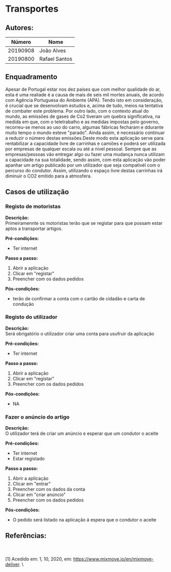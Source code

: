 # Transportes



## Autores:

| Número | Nome |
|--------|------|
|  20190908 | João Alves |
|  20190800 | Rafael Santos |

## Enquadramento
Apesar de Portugal estar nos dez países que com melhor qualidade do ar, esta é uma realiade é a causa de mais de seis mil mortes anuais, de acordo com Agência Portuguesa do Ambiente (APA). Tendo isto em consideração, é crucial que se desenvolvam estudos e, acima de tudo, meios na tentativa de combater este problema. Por outro lado, com o contexto atual do mundo, as emissões de gases de Co2 tiveram um quebra significativa, na medida em que, com o teletrabalho e as medidas impostas pelo governo, recorreu-se menos ao uso do carro, algumas fábricas fecharam e ddurante muito tempo o mundo esteve "parado".
Ainda assim, é necessário continuar a reduzir o número destas emissões.Deste modo esta aplicação serve para rentabilizar a capacidade livre de carrinhas e camiões e poderá ser utilizada por empresas de qualquer escala ou até a nivel pessoal.
Sempre que as empresas/pessoas vão entregar algo ou fazer uma mudança nunca utilizam a capacidade na sua totalidade, sendo assim, com esta aplicação vão poder apanhar um artigo publicado por um utilizador que seja compativél com o percurso do condutor.
Assim, utilizando o espaço livre destas carrinhas irá diminuir o CO2 emitido para a atmosfera.

## Casos de utilização

### Registo de motoristas
**Descrição:** \
Primeiramennte os motoristas terão que se registar para que possam estar aptos a transportar artigos.

**Pré-condições:**
- Ter internet 

**Passo a passo:**
1. Abrir a aplicação
2. Clicar em "registar"
3. Preencher com os dados pedidos

**Pós-condições:**
- terão de confirmar a conta com o cartão de cidadão e carta de condução 

### Registo  do utilizador
**Descrição:** \
Será obrigatório o utilizador criar uma conta para usufruir da aplicação

**Pré-condições:**
- Ter internet 

**Passo a passo:**
1. Abrir a aplicação
2. Clicar em "registar"
3. Preencher com os dados pedidos

**Pós-condições:**
- NA

### Fazer o anúncio do artigo
**Descrição:** \
O utilizador terá de criar um anúncio e esperar que um condutor o aceite 

**Pré-condições:**
- Ter internet
- Estar registado

**Passo a passo:**
1. Abrir a aplicação 
2. Clicar em "entrar" 
3. Preencher com os dados da conta 
4. Clicar em "criar anúncio" 
5. Preencher com os dados pedidos 

**Pós-condições:**
- O pedido será listado na aplicação á espera que o condutor o aceite

## Referências:
\
\
[1] Acedido em: 1, 10, 2020, em: https://www.mixmove.io/en/mixmove-deliver. \

